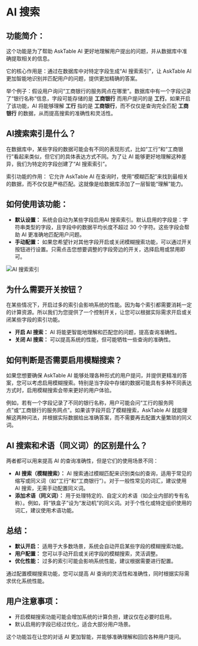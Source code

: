 # AI 搜索


## 功能简介：

这个功能是为了帮助 AskTable AI 更好地理解用户提出的问题，并从数据库中准确提取相关的信息。

它的核心作用是：通过在数据库中对特定字段生成“AI 搜索索引”，让 AskTable AI 更加智能地识别并匹配用户的问题，提供更加精确的答案。

举个例子：假设用户询问“工商银行的服务网点在哪里”。数据库中有一个字段记录了“银行名称”信息，字段可能存储的是 **工商银行** 而用户提问的是 **工行**。如果开启了该功能，AI 将能够理解 **工行** 指的是 **工商银行**，而不仅仅是查询完全匹配 **工商银行** 的数据，从而提高搜索的准确性和灵活性。


## AI搜索索引是什么？

在数据库中，某些字段的数据可能会有不同的表现形式，比如“工行”和“工商银行”看起来类似，但它们的具体表达方式不同。为了让 AI 能够更好地理解这种差异，我们为特定的字段创建了“AI 搜索索引”。

索引功能的作用： 它允许 AskTable AI 在查询时，使用“模糊匹配”来找到最相关的数据，而不仅仅是严格匹配。这就像是给数据库添加了一层智能“理解”能力。


## 如何使用该功能：
- **默认设置：** 系统会自动为某些字段启用AI 搜索索引。默认启用的字段是：字符串类型的字段，且字段中的数据平均长度不超过 30 个字符。这些字段会帮助 AI 更准确地匹配用户问题。
- **手动配置：** 如果您希望针对其他字段开启或关闭模糊搜索功能，可以通过开关按钮进行设置。只需点击您想要调整的字段旁边的开关，选择启用或禁用即可。

<div className="img-center xlarge">
  <img src="/img/asktable/ai_search_1.png" alt="AI 搜索索引" />
</div>

## 为什么需要开关按钮？

在某些情况下，开启过多的索引会影响系统的性能。因为每个索引都需要消耗一定的计算资源。所以我们为您提供了一个控制开关，让您可以根据实际需求开启或关闭某些字段的索引功能。
- **开启 AI 搜索：** AI 将能更智能地理解和匹配您的问题，提高查询准确性。
- **关闭 AI 搜索：** 可以提高系统的性能，但可能牺牲一些查询的准确性。


## 如何判断是否需要启用模糊搜索？

如果您想要确保 AskTable AI 能够处理各种形式的用户提问，并提供更精准的答案，您可以考虑启用模糊搜索。特别是当字段中存储的数据可能具有多种不同表达方式时，启用模糊搜索会带来更好的用户体验。

例如，若有一个字段记录了不同的银行名称，用户可能会问“工行的服务网点”或“工商银行的服务网点”。如果该字段开启了模糊搜索，AskTable AI 就能理解这两种问法，并根据实际数据给出准确答案，而不需要再去配置大量繁琐的同义词。


## AI 搜索和术语（同义词）的区别是什么？

两者都可以用来提高 AI 的查询准确性，但是它们的使用场景不同：

- **AI 搜索（模糊搜索）：** AI 搜索通过模糊匹配来识别类似的查询，适用于常见的缩写或同义词（如“工行”和“工商银行”）。对于一般性常见的词汇，建议使用 AI 搜索，无需手动配置同义词。
- **添加术语（同义词）：** 用于处理特定的、自定义的术语（如企业内部的专有名称）。例如，将“铁盒子”设为“发动机”的同义词。对于个性化或特定组织使用的词汇，建议使用术语功能。


## 总结：
- **默认开启：** 适用于大多数场景，系统会自动开启某些字段的模糊搜索功能。
- **用户配置：** 您可以手动开启或关闭字段的模糊搜索，灵活调整。
- **优化性能：** 过多的索引可能会影响系统性能，建议根据需要进行配置。

通过配置模糊搜索功能，您可以提高 AI 查询的灵活性和准确性，同时根据实际需求优化系统性能。

## 用户注意事项：
- 开启模糊搜索功能可能会增加系统的计算负担，建议仅在必要时启用。
- 默认启用的字段已经过优化，适合大部分用户场景。


这个功能旨在让您的对话 AI 更加智能，并能够准确理解和回应各种用户提问。